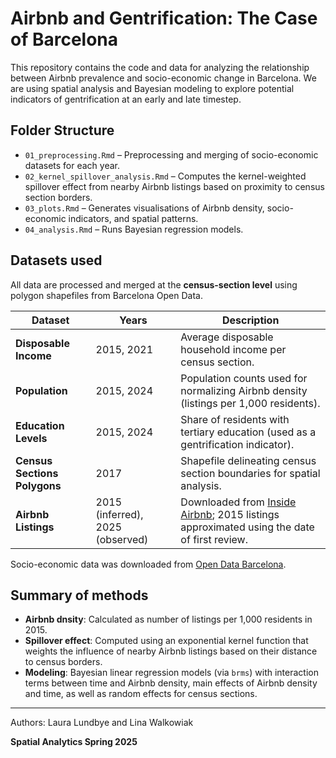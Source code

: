 # Airbnb and Gentrification: The Case of Barcelona
This repository contains the code and data for analyzing the relationship between Airbnb prevalence and socio-economic change in Barcelona. We are using spatial analysis and Bayesian modeling to explore potential indicators of gentrification at an early and late timestep.

## Folder Structure

* `01_preprocessing.Rmd` – Preprocessing and merging of socio-economic datasets for each year.
* `02_kernel_spillover_analysis.Rmd` – Computes the kernel-weighted spillover effect from nearby Airbnb listings based on proximity to census section borders.
* `03_plots.Rmd` – Generates visualisations of Airbnb density, socio-economic indicators, and spatial patterns.
* `04_analysis.Rmd` – Runs Bayesian regression models.

## Datasets used

All data are processed and merged at the **census-section level** using polygon shapefiles from Barcelona Open Data.

| Dataset                      | Years                            | Description                                                                                                           |
| ---------------------------- | -------------------------------- | --------------------------------------------------------------------------------------------------------------------- |
| **Disposable Income**        | 2015, 2021                       | Average disposable household income per census section.                                                               |
| **Population**               | 2015, 2024                       | Population counts used for normalizing Airbnb density (listings per 1,000 residents).                                 |
| **Education Levels**         | 2015, 2024                       | Share of residents with tertiary education (used as a gentrification indicator).                                      |
| **Census Sections Polygons** | 2017                             | Shapefile delineating census section boundaries for spatial analysis.                                                 |
| **Airbnb Listings**          | 2015 (inferred), 2025 (observed) | Downloaded from [Inside Airbnb](http://insideairbnb.com/); 2015 listings approximated using the date of first review. |

Socio-economic data was downloaded from [Open Data Barcelona](https://opendata-ajuntament.barcelona.cat/data/en/dataset). 

## Summary of methods

* **Airbnb dnsity**: Calculated as number of listings per 1,000 residents in 2015.
* **Spillover effect**: Computed using an exponential kernel function that weights the influence of nearby Airbnb listings based on their distance to census borders.
* **Modeling**: Bayesian linear regression models (via `brms`) with interaction terms between time and Airbnb density, main effects of Airbnb density and time, as well as random effects for census sections.


---
Authors: Laura Lundbye and Lina Walkowiak


**Spatial Analytics Spring 2025**
